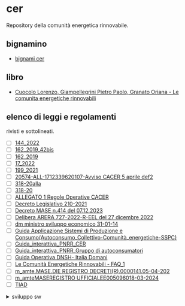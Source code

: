 # cer
Repository della comunità energetica rinnovabile.

## bignamino
 - [bignami cer](<docs/bignami cer.pdf>)

## libro
 - [Cuocolo Lorenzo, Giampellegrini Pietro Paolo, Granato Oriana - Le comunita energetiche rinnovabili](docs/cer.epub)

## elenco di leggi e regolamenti
rivisti e sottolineati.
- [ ] [144_2022](<docs/144_2022.pdf>)
- [ ] [162_2019_42bis](<docs/162_2019_42bis.rtf>)
- [ ] [162_2019](<docs/162_2019.pdf>)
- [ ] [17_2022](<docs/17_2022.pdf>)
- [ ] [199_2021](<docs/199_2021.pdf>)
- [ ] [20574-ALL-1712339620107-Avviso CACER 5 aprile def2](<docs/20574-ALL-1712339620107-Avviso CACER 5 aprile def2.pdf>)
- [ ] [318-20alla](<docs/318-20alla.pdf>)
- [ ] [318-20](<docs/318-20.pdf>)
- [ ] [ALLEGATO 1 Regole Operative CACER](<docs/ALLEGATO 1 Regole Operative CACER.pdf>)
- [ ] [Decreto Legislativo 210-2021](<docs/Decreto Legislativo 210-2021.pdf>)
- [ ] [Decreto MASE n.414 del 07.12.2023](<docs/Decreto MASE n.414 del 07.12.2023.pdf>)
- [ ] [Delibera ARERA 727-2022-R-EEL del 27 dicembre 2022](<docs/Delibera ARERA 727-2022-R-EEL del 27 dicembre 2022.pdf>)
- [ ] [dm ministro sviluppo economico 31-01-14](<docs/dm ministro sviluppo economico 31-01-14 .pdf>)
- [ ] [Guida Applicazione Sistemi di Produzione e Consumo(Autoconsumo_Collettivo-Comunità_energetiche-SSPC)](<docs/Guida Applicazione Sistemi di Produzione e Consumo(Autoconsumo_Collettivo-Comunità_energetiche-SSPC).pdf>)
- [ ] [Guida_interattiva_PNRR_CER](<docs/Guida_interattiva_PNRR_CER.pdf>)
- [ ] [Guida_interattiva_PNRR_Gruppo di autoconsumatori](<docs/Guida_interattiva_PNRR_Gruppo di autoconsumatori.pdf>)
- [ ] [Guida Operativa DNSH- Italia Domani](<docs/Guida Operativa DNSH- Italia Domani.pdf>)
- [ ] [Le Comunità Energetiche Rinnovabili - FAQ_1](<docs/Le Comunità Energetiche Rinnovabili - FAQ_1.pdf>)
- [ ] [m_amte.MASE.DIE REGISTRO DECRETI(R).0000141.05-04-202](<docs/m_amte.MASE.DIE REGISTRO DECRETI(R).0000141.05-04-2024.pdf>)
- [ ] [m_amteMASEREGISTRO UFFICIALEE005096018-03-2024](<docs/m_amteMASEREGISTRO UFFICIALEE005096018-03-2024.pdf>)
- [ ] [TIAD](<docs/TIAD.pdf>)

<details>
<summary>sviluppo sw</summary>
### comando per creare la lista
```
ls . | sed -e 's/\(.\+\)/\-\ \[\ \]\ \[\1\]\(<docs\/\1>\)/g'
```
 - aggiungere rimozione estensione.
</details>
